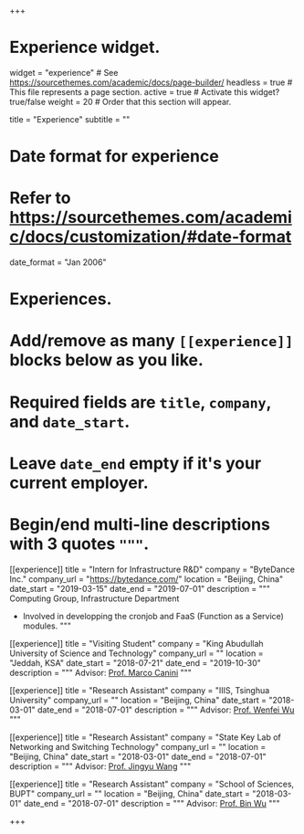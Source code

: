 +++
# Experience widget.
widget = "experience"  # See https://sourcethemes.com/academic/docs/page-builder/
headless = true  # This file represents a page section.
active = true  # Activate this widget? true/false
weight = 20  # Order that this section will appear.

title = "Experience"
subtitle = ""

# Date format for experience
#   Refer to https://sourcethemes.com/academic/docs/customization/#date-format
date_format = "Jan 2006"

# Experiences.
#   Add/remove as many `[[experience]]` blocks below as you like.
#   Required fields are `title`, `company`, and `date_start`.
#   Leave `date_end` empty if it's your current employer.
#   Begin/end multi-line descriptions with 3 quotes `"""`.
[[experience]]
  title = "Intern for Infrastructure R&D"
  company = "ByteDance Inc."
  company_url = "https://bytedance.com/"
  location = "Beijing, China"
  date_start = "2019-03-15"
  date_end = "2019-07-01"
  description = """
  Computing Group, Infrastructure Department

  * Involved in developping the cronjob and FaaS (Function as a Service) modules.
  """

[[experience]]
  title = "Visiting Student"
  company = "King Abudullah University of Science and Technology"
  company_url = ""
  location = "Jeddah, KSA"
  date_start = "2018-07-21"
  date_end = "2019-10-30"
  description = """
  Advisor: <a href="https://mcanini.github.io/">Prof. Marco Canini</a>
  """

[[experience]]
  title = "Research Assistant"
  company = "IIIS, Tsinghua University"
  company_url = ""
  location = "Beijing, China"
  date_start = "2018-03-01"
  date_end = "2018-07-01"
  description = """
  Advisor: <a href="http://wenfei-wu.github.io/">Prof. Wenfei Wu</a>
  """

[[experience]]
  title = "Research Assistant"
  company = "State Key Lab of Networking and Switching Technology"
  company_url = ""
  location = "Beijing, China"
  date_start = "2018-03-01"
  date_end = "2018-07-01"
  description = """
  Advisor: <a href="https://www.researchgate.net/profile/Jingyu_Wang2">Prof. Jingyu Wang</a>
  """

[[experience]]
  title = "Research Assistant"
  company = "School of Sciences, BUPT"
  company_url = ""
  location = "Beijing, China"
  date_start = "2018-03-01"
  date_end = "2018-07-01"
  description = """ 
  Advisor: <a href="https://scholar.google.com/citations?user=C4T5WicAAAAJ">Prof. Bin Wu</a>
  """

+++
